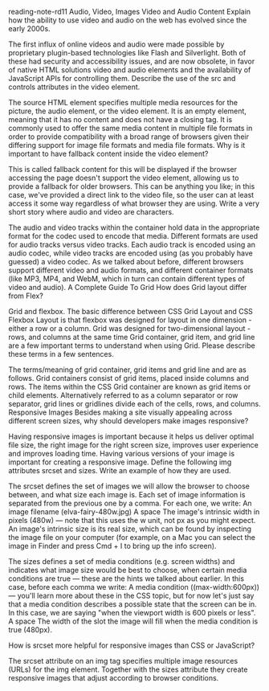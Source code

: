 reading-note-rd11
Audio, Video, Images
Video and Audio Content
Explain how the ability to use video and audio on the web has evolved since the early 2000s.

The first influx of online videos and audio were made possible by proprietary plugin-based technologies like Flash and Silverlight. Both of these had security and accessibility issues, and are now obsolete, in favor of native HTML solutions video and audio elements and the availability of JavaScript APIs for controlling them.
Describe the use of the src and controls attributes in the video element.

The source HTML element specifies multiple media resources for the picture, the audio element, or the video element. It is an empty element, meaning that it has no content and does not have a closing tag. It is commonly used to offer the same media content in multiple file formats in order to provide compatibility with a broad range of browsers given their differing support for image file formats and media file formats.
Why is it important to have fallback content inside the video element?

This is called fallback content for this will be displayed if the browser accessing the page doesn't support the video element, allowing us to provide a fallback for older browsers. This can be anything you like; in this case, we've provided a direct link to the video file, so the user can at least access it some way regardless of what browser they are using.
Write a very short story where audio and video are characters.

The audio and video tracks within the container hold data in the appropriate format for the codec used to encode that media. Different formats are used for audio tracks versus video tracks. Each audio track is encoded using an audio codec, while video tracks are encoded using (as you probably have guessed) a video codec. As we talked about before, different browsers support different video and audio formats, and different container formats (like MP3, MP4, and WebM, which in turn can contain different types of video and audio).
A Complete Guide To Grid
How does Grid layout differ from Flex?

Grid and flexbox. The basic difference between CSS Grid Layout and CSS Flexbox Layout is that flexbox was designed for layout in one dimension - either a row or a column. Grid was designed for two-dimensional layout - rows, and columns at the same time
Grid container, grid item, and grid line are a few important terms to understand when using Grid. Please describe these terms in a few sentences.

The terms/meaning of grid container, grid items and grid line and are as follows. Grid containers consist of grid items, placed inside columns and rows. The items within the CSS Grid container are known as grid items or child elements. Alternatively referred to as a column separator or row separator, grid lines or gridlines divide each of the cells, rows, and columns.
Responsive Images
Besides making a site visually appealing across different screen sizes, why should developers make images responsive?

Having responsive images is important because it helps us deliver optimal file size, the right image for the right screen size, improves user experience and improves loading time. Having various versions of your image is important for creating a responsive image.
Define the following img attributes srcset and sizes. Write an example of how they are used.

The srcset defines the set of images we will allow the browser to choose between, and what size each image is. Each set of image information is separated from the previous one by a comma. For each one, we write:
An image filename (elva-fairy-480w.jpg) A space The image's intrinsic width in pixels (480w) — note that this uses the w unit, not px as you might expect. An image's intrinsic size is its real size, which can be found by inspecting the image file on your computer (for example, on a Mac you can select the image in Finder and press Cmd + I to bring up the info screen).

The sizes defines a set of media conditions (e.g. screen widths) and indicates what image size would be best to choose, when certain media conditions are true — these are the hints we talked about earlier. In this case, before each comma we write:
A media condition ((max-width:600px)) — you'll learn more about these in the CSS topic, but for now let's just say that a media condition describes a possible state that the screen can be in. In this case, we are saying "when the viewport width is 600 pixels or less". A space The width of the slot the image will fill when the media condition is true (480px).

How is srcset more helpful for responsive images than CSS or JavaScript?

The srcset attribute on an img tag specifies multiple image resources (URLs) for the img element. Together with the sizes attribute they create responsive images that adjust according to browser conditions.